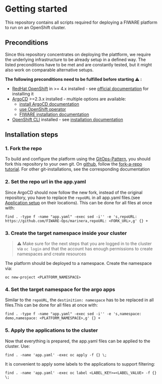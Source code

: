 # Getting started

This repository contains all scripts required for deploying a FIWARE platform to run on an OpenShift cluster.

## Preconditions

Since this repository concentrates on deploying the plattform, we require the underlying infrastructure to be already setup in a defined way. The listed preconditions have to be met and are constantly tested, but it might also work on comparable alternative setups.

<B>The following preconditions need to be fulfilled before starting :warning: :</B>

- [RedHat OpenShift](https://www.redhat.com/en/technologies/cloud-computing/openshift) in >= 4.x installed - see [official documentation](https://docs.openshift.com/container-platform/latest/welcome/index.html) for installing it
- [ArgoCD](https://argo-cd.readthedocs.io/en/stable/) >=2.3.x installed - multiple options are available:
    - [install ArgoCD documentation](https://argo-cd.readthedocs.io/en/stable/getting_started/#1-install-argo-cd)
    - [use OpenShift operator](https://argocd-operator-helm.readthedocs.io/en/latest/ocp/ocp4.html)
    - [FIWARE installation documentation](https://github.com/FIWARE-Ops/fiware-gitops#4-install-argocd)
- [OpenShift CLI](https://docs.openshift.com/container-platform/4.10/cli_reference/openshift_cli/getting-started-cli.html) installed - see [installation documentation](https://docs.openshift.com/container-platform/4.10/cli_reference/openshift_cli/getting-started-cli.html#installing-openshift-cli)

## Installation steps


### 1. Fork the repo

To build and configure the platform using the [GitOps-Pattern](https://www.gitops.tech/), you should fork this repository to your own git. 
On [github](github.com), follow the [fork-a-repo tutorial](https://docs.github.com/en/get-started/quickstart/fork-a-repo). For other git-installations, see the corresponding documentation

### 2. Set the repo url in the app.yaml

Since ArgoCD should now follow the new fork, instead of the original repository, you have to replace the ```repoURL``` in all app.yaml files.(see [Application setup](APP_SETUP.md) on their locations). 
This can be done for all files at once with: 
```shell
find . -type f -name "app.yaml" -exec sed -i'' -e 's,repoURL: https://github.com/FIWARE-Ops/marinera,repoURL: <FORK_URL>,g' {} +
```

### 3. Create the target namespace inside your cluster

> :warning: Make sure for the next steps that you are logged in to the cluster via ```oc login``` 
> and that the account has enough permissions to create namespaces and create resources 


The platform should be deployed to a namespace. Create the namespace via:
```shell
oc new-project <PLATFORM_NAMESPACE>
```

### 4. Set the target namespace for the argo apps

Similar to the ```repoURL```, the ```destinition: namespace``` has to be replaced in all files.This can be done for all files at once with: 

```shell
find . -type f -name "app.yaml" -exec sed -i'' -e 's,namespace: demo,namespace: <PLATFORM_NAMESPACE>,g' {} +
```

### 5. Apply the applications to the cluster

Now that everything is prepared, the app.yaml files can be applied to the cluster. 
Use: 
```shell
find . -name 'app.yaml' -exec oc apply -f {} \;
```
It is convenient to apply some labels to the applications to support filtering:
```shell
find . -name 'app.yaml' -exec oc label <LABEL_KEY>=<LABEL_VALUE> -f {} \;

```
